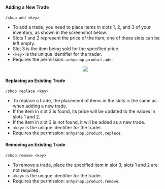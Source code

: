 #### Adding a New Trade

```shell
/shop add <key>
```

- To add a trade, you need to place items in slots 1, 2, and 3 of your inventory, as shown in the screenshot below.
- Slots 1 and 2 represent the price of the item; one of these slots can be left empty.
- Slot 3 is the item being sold for the specified price.
- `<key>` is the unique identifier for the trader.
- Requires the permission: `anhyshop.product.add`.

<div align="center">
    <img src="../assets/addtrade.png">
</div>

#### Replacing an Existing Trade

```shell
/shop replace <key>
```

- To replace a trade, the placement of items in the slots is the same as when adding a new trade.
- If the item in slot 3 is found, its price will be updated to the values in slots 1 and 2.
- If the item in slot 3 is not found, it will be added as a new trade.
- `<key>` is the unique identifier for the trader.
- Requires the permission: `anhyshop.product.replace`.

#### Removing an Existing Trade

```shell
/shop remove <key>
```

- To remove a trade, place the specified item in slot 3; slots 1 and 2 are not required.
- `<key>` is the unique identifier for the trader.
- Requires the permission: `anhyshop.product.remove`.